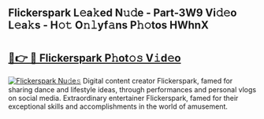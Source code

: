 ## Flickerspark L𝚎a𝚔ed N𝚞𝚍e - Part-3W9 Vi𝚍𝚎o L𝚎a𝚔s - H𝚘𝚝 O𝚗𝚕yf𝚊ns P𝚑𝚘tos HWhnX

# <h2><a href="http://kf69j7g.oniu.top/?m=Flickerspark">🔗👉 🔴 Flickerspark P𝚑ot𝚘𝚜 V𝚒d𝚎o</a></h2>

[![Flickerspark Nu𝚍e𝚜](https://i.imgur.com/0qMVB7G.gif)](http://kf69j7g.oniu.top/?m=Flickerspark)
Digital content creator Flickerspark, famed for sharing dance and lifestyle ideas, through performances and personal vlogs on social media. Extraordinary entertainer Flickerspark, famed for their exceptional skills and accomplishments in the world of amusement.  
